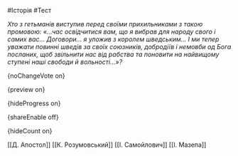 #Історія #Тест

*Хто з гетьманів виступив перед своїми прихильниками з такою промовою: «…час освідчитися вам, що я вибрав для народу свого і самих вас… Договори… я уложив з королем шведським… І ми тепер уважати повинні шведів за своїх союзників, добродіїв і немовби од Бога посланих, щоб звільнити нас від рабства та поновити на найвищому ступені наші свободи й вольності…»?*

{noChangeVote on}

{preview on}

{hideProgress on}

{shareEnable off}

{hideCount on}

[[Д. Апостол]]
[[К. Розумовський]]
[[І. Самойлович]]
[[І. Мазепа]]
